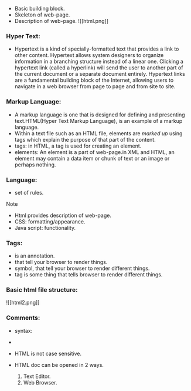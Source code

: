 - Basic building block.
- Skeleton of web-page.
- Description of web-page.
![[html.png]]
### Hyper Text:
- Hypertext is a kind of specially-formatted text that provides a link to other content. Hypertext allows system designers to organize information in a branching structure instead of a linear one. Clicking a hypertext link (called a hyperlink) will send the user to another part of the current document or a separate document entirely. Hypertext links are a fundamental building block of the Internet, allowing users to navigate in a web browser from page to page and from site to site. 
### Markup Language:
- A markup language is one that is designed for defining and presenting text.HTML(Hyper Text Markup Language), is an example of a markup language.
- Within a text file such as an HTML file, elements are _marked up_ using tags which explain the purpose of that part of the content.
- tags: in HTML, a tag is used for creating an element.
- elements: An element is a part of web-page.in XML and HTML, an element may contain a data item or chunk of text or an image or perhaps nothing.
### Language:
- set of rules.
> [!NOTE]
> - Html provides description of web-page.
> - CSS: formatting/appearance.
> - Java script:  functionality.

### Tags:
- is an annotation.
- that tell your browser to render things.
- symbol, that tell your browser to render different things.
- tag is some thing that tells browser to render different things.
### Basic html file structure:
 ![[html2.png]]
### Comments:
- syntax:
- <!--- comment-->

- HTML is not case sensitive.
- HTML doc can be opened in 2 ways.
	1) Text Editor.
	2) Web Browser.

 